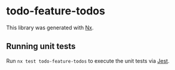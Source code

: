 # todo-feature-todos

This library was generated with [Nx](https://nx.dev).

## Running unit tests

Run `nx test todo-feature-todos` to execute the unit tests via [Jest](https://jestjs.io).
